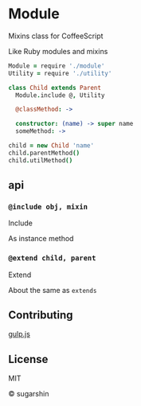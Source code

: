# Module

Mixins class for CoffeeScript

Like Ruby modules and mixins

```coffeescript
Module = require './module'
Utility = require './utility'

class Child extends Parent
  Module.include @, Utility

  @classMethod: ->

  constructor: (name) -> super name
  someMethod: ->

child = new Child 'name'
child.parentMethod()
child.utilMethod()
```

## api

### `@include obj, mixin`

Include

As instance method

### `@extend child, parent`

Extend

About the same as `extends`

## Contributing

[gulp.js](//gulpjs.com/)

## License

MIT

© sugarshin
